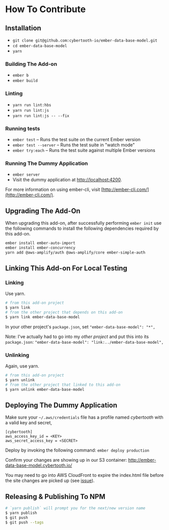 # How To Contribute

## Installation

* `git clone git@github.com:cybertooth-io/ember-data-base-model.git`
* `cd ember-data-base-model`
* `yarn`

### Building The Add-on

* `ember b`
* `ember build`

### Linting

* `yarn run lint:hbs`
* `yarn run lint:js`
* `yarn run lint:js -- --fix`

### Running tests

* `ember test` – Runs the test suite on the current Ember version
* `ember test --server` – Runs the test suite in "watch mode"
* `ember try:each` – Runs the test suite against multiple Ember versions

### Running The Dummy Application

* `ember server`
* Visit the dummy application at [http://localhost:4200](http://localhost:4200).

For more information on using ember-cli, visit [http://ember-cli.com/](http://ember-cli.com/).

Upgrading The Add-On
------------------------------------------------------------------------------

When upgrading this add-on, after successfully performing `ember init` use the following
commands to install the following dependencies required by this add-on.

```bash
ember install ember-auto-import
ember install ember-concurrency
yarn add @aws-amplify/auth @aws-amplify/core ember-simple-auth
```

Linking This Add-on For Local Testing
------------------------------------------------------------------------------

### Linking

Use yarn.

```bash
# from this add-on project
$ yarn link
# from the other project that depends on this add-on
$ yarn link ember-data-base-model
```
In your other project's `package.json`, set `"ember-data-base-model": "*",`

Note: I've actually had to go into my _other project_ and put this into its `package.json`:
`"ember-data-base-model": "link:../ember-data-base-model",`

### Unlinking

Again, use yarn.

```bash
# from this add-on project
$ yarn unlink
# from the other project that linked to this add-on
$ yarn unlink ember-data-base-model
```

Deploying The Dummy Application
------------------------------------------------------------------------------

Make sure your `~/.aws/credentials` file has a profile named _cybertooth_ 
with a valid key and secret,

```
[cybertooth]
aws_access_key_id = <KEY>
aws_secret_access_key = <SECRET>
```

Deploy by invoking the following command: `ember deploy production`

Confirm your changes are showing up in our S3 container: http://ember-data-base-model.cybertooth.io/

You may need to go into AWS CloudFront to expire the index.html file before the site 
changes are picked up (see [issue](https://github.com/cybertoothca/ember-cli-text-support-mixins/issues/29)).

Releasing & Publishing To NPM
------------------------------------------------------------------------------

```bash
# `yarn publish` will prompt you for the next/new version name
$ yarn publish
$ git push
$ git push --tags
```
